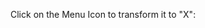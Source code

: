 
<html>
<head>
<meta name="viewport" content="width=device-width, initial-scale=1">
<style>
.container {
  display: inline-block;
  cursor: pointer;
}

.personalInfo, .idealJob, .personalProfile, .projectIdea {
  width: 35px;
  height: 5px;
  background-color: #333;
  margin: 6px 0;
  transition: 0.4s;
}

.change .personalInfo {
  -webkit-transform: rotate(-45deg) translate(-9px, 6px);
  transform: rotate(-45deg) translate(-9px, 6px);
}

.change .idealJob {opacity: 0;}

.change .personalProfile {
  -webkit-transform: rotate(45deg) translate(-8px, -8px);
  transform: rotate(45deg) translate(-8px, -8px);
  
  .change .projectIdea {opacity: 0;}
}
</style>
</head>
<body>

<p>Click on the Menu Icon to transform it to "X":</p>
<div class="container" onclick="myFunction(this)">
  <div class="personalInfo"></div>
  <div class="idealJob"></div>
  <div class="personalProfile"></div>
  <div class="projectIdea"></div>
</div>

<script>
function myFunction(x) {
  x.classList.toggle("change");
}
</script>

</body>
</html>
